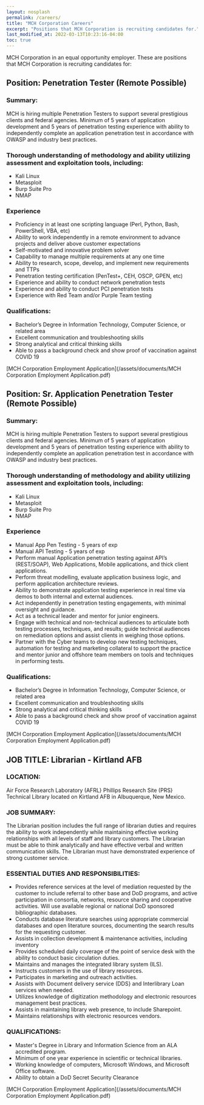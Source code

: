 ```yaml
---
layout: nosplash
permalink: /careers/
title: "MCH Corporation Careers"
excerpt: "Positions that MCH Corporation is recruiting candidates for."
last_modified_at: 2022-03-13T10:23:16-04:00
toc: true
---
```


MCH Corporation in an equal opportunity employer.  These are positions that MCH Corporation is recruiting candidates for:

## Position: Penetration Tester (Remote Possible)

### Summary:
MCH is hiring multiple Penetration Testers to support several prestigious clients and federal agencies. Minimum of 5 years of application development and 5 years of penetration testing experience with ability to independently complete an application penetration test in accordance with OWASP and industry best practices.

### Thorough understanding of methodology and ability utilizing assessment and exploitation tools, including:
- Kali Linux
- Metasploit
- Burp Suite Pro
- NMAP

### Experience
- Proficiency in at least one scripting language (Perl, Python, Bash, PowerShell, VBA, etc)
- Ability to work independently in a remote environment to advance projects and deliver above customer expectations
- Self-motivated and innovative problem solver
- Capability to manage multiple requirements at any one time
- Ability to research, scope, develop, and implement new requirements and TTPs
- Penetration testing certification (PenTest+, CEH, OSCP, GPEN, etc)
- Experience and ability to conduct network penetration tests
- Experience and ability to conduct PCI penetration tests
- Experience with Red Team and/or Purple Team testing

### Qualifications:
- Bachelor’s Degree in Information Technology, Computer Science, or related area  
- Excellent communication and troubleshooting skills
- Strong analytical and critical thinking skills
- Able to pass a background check and show proof of vaccination against COVID 19

[MCH Corporation Employment Application](/assets/documents/MCH Corporation Employment Application.pdf)

## Position: Sr. Application Penetration Tester (Remote Possible)

### Summary:
MCH is hiring multiple Penetration Testers to support several prestigious clients and federal agencies. Minimum of 5 years of application development and 5 years of penetration testing experience with ability to independently complete an application penetration test in accordance with OWASP and industry best practices.

### Thorough understanding of methodology and ability utilizing assessment and exploitation tools, including:
- Kali Linux
- Metasploit
- Burp Suite Pro
- NMAP

### Experience
- Manual App Pen Testing - 5 years of exp
- Manual API Testing - 5 years of exp
- Perform manual Application penetration testing against API’s (REST/SOAP), Web Applications, Mobile applications, and thick client applications.
- Perform threat modelling, evaluate application business logic, and perform application architecture reviews.
- Ability to demonstrate application testing experience in real time via demos to both internal and external audiences.
- Act independently in penetration testing engagements, with minimal oversight and guidance.
- Act as a technical leader and mentor for junior engineers.
- Engage with technical and non-technical audiences to articulate both testing processes, techniques, and results; guide technical audiences on remediation options and assist clients in weighing those options.
- Partner with the Cyber teams to develop new testing techniques, automation for testing and marketing collateral to support the practice and mentor junior and offshore team members on tools and techniques in performing tests.

### Qualifications:
- Bachelor’s Degree in Information Technology, Computer Science, or related area  
- Excellent communication and troubleshooting skills
- Strong analytical and critical thinking skills
- Able to pass a background check and show proof of vaccination against COVID 19

[MCH Corporation Employment Application](/assets/documents/MCH Corporation Employment Application.pdf)

## JOB TITLE: Librarian - Kirtland AFB

### LOCATION:
Air Force Research Laboratory (AFRL} Phillips Research Site (PRS} Technical Library located on Kirtland AFB in Albuquerque, New Mexico. 

### JOB SUMMARY:
The Librarian position includes the full range of librarian duties and requires the ability to work independently while maintaining effective working relationships with all levels of staff and library customers. The Librarian must be able to think analytically and have effective verbal and written communication skills. The Librarian must have demonstrated experience of strong customer service. 

### ESSENTIAL DUTIES AND RESPONSIBILITIES:
- Provides reference services at the level of mediation requested by the customer to include referral to other base and DoD programs, and active participation in consortia, networks, resource sharing and cooperative activities. Will use available regional or national DoD sponsored bibliographic databases.
- Conducts database literature searches using appropriate commercial databases and open literature sources, documenting the search results for the requesting customer.
- Assists in collection development & maintenance activities, including inventory
- Provides scheduled daily coverage of the point of service desk with the ability to conduct basic circulation duties.
- Maintains and manages the integrated library system (ILS).
- Instructs customers in the use of library resources.
- Participates in marketing and outreach activities.
- Assists with Document delivery service (DDS} and Interlibrary Loan services when needed.
- Utilizes knowledge of digitization methodology and electronic resources management best practices.
- Assists in maintaining library web presence, to include Sharepoint.
- Maintains relationships with electronic resources vendors.

### QUALIFICATIONS:
- Master's Degree in Library and Information Science from an ALA accredited program.
- Minimum of one year experience in scientific or technical libraries.
- Working knowledge of computers, Microsoft Windows, and Microsoft Office software.  
- Ability to obtain a DoD Secret Security Clearance

[MCH Corporation Employment Application](/assets/documents/MCH Corporation Employment Application.pdf)

